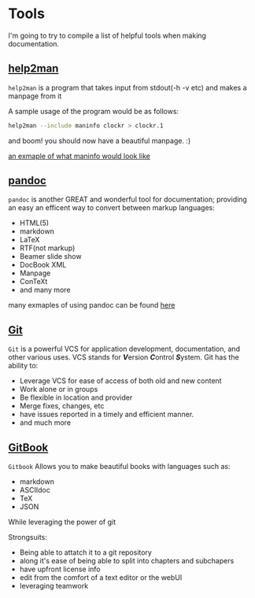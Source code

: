 # Tools

I'm going to try to compile a list of helpful tools when making documentation.

## [help2man](https://www.gnu.org/software/help2man/)

``help2man`` is a program that takes input from stdout(-h -v etc) and makes a manpage from it


A sample usage of the program would be as follows:

```bash
help2man --include maninfo clockr > clockr.1
```

and boom! you should now have a beautiful manpage. :)

[an exmaple of what maninfo would look like](https://raw.githubusercontent.com/shaggytwodope/clockr/master/maninfo)

## [pandoc](http://pandoc.org/)

``pandoc`` is another GREAT and wonderful tool for documentation; providing an easy an efficent way to convert between markup languages:

* HTML(5)
* markdown
* LaTeX
* RTF(not markup)
* Beamer slide show
* DocBook XML
* Manpage
* ConTeXt
* and many more

many exmaples of using pandoc can be found [here](http://pandoc.org/demos.html)

## [Git](https://git-scm.com/)

``Git`` is a powerful VCS for application development, documentation, and other various uses.
VCS stands for ***V***ersion ***C***ontrol ***S***ystem. Git has the ability to:

* Leverage VCS for ease of access of both old and new content
* Work alone or in groups
* Be flexible in location and provider
* Merge fixes, changes, etc
* have issues reported in a timely and efficient manner.
* and much more


## [GitBook](http://gitbook.com/)

``Gitbook`` Allows you to make beautiful books with languages such as:

* markdown
* ASCIIdoc
* TeX
* JSON

While leveraging the power of git

Strongsuits:

* Being able to attatch it to a git repository
* along it's ease of being able to split into chapters and subchapers
* have upfront license info 
* edit from the comfort of a text editor or the webUI
* leveraging teamwork

